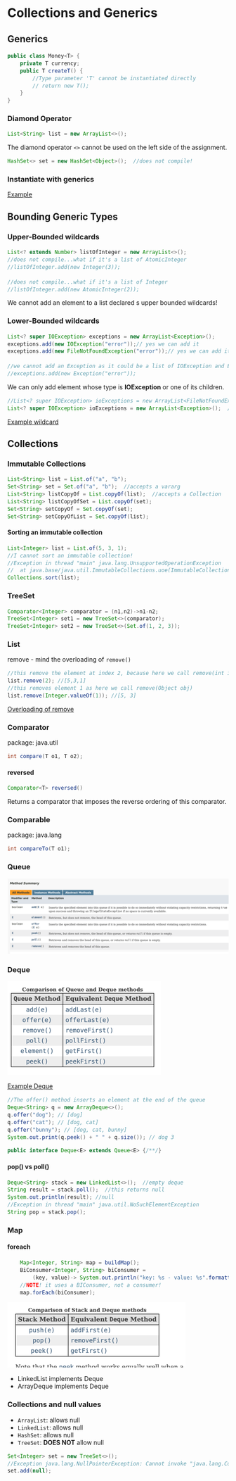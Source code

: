 # Collections and Generics
## Generics
````java
public class Money<T> {
    private T currency;
    public T createT() {
        //Type parameter 'T' cannot be instantiated directly
        // return new T();
    }
}
````
### Diamond Operator
```java
List<String> list = new ArrayList<>();
```
The diamond operator `<>` cannot be used on the left side of the assignment.

```java
HashSet<> set = new HashSet<Object>();  //does not compile!
```
### Instantiate with generics
[Example](../src/main/java/org/enricogiurin/ocp17/book/ch9/generics/InstantiateClassWithGenerics.java)
## Bounding Generic Types
### Upper-Bounded wildcards

```java
List<? extends Number> listOfInteger = new ArrayList<>();
//does not compile...what if it's a list of AtomicInteger
//listOfInteger.add(new Integer(3));  

//does not compile...what if it's a list of Integer
//listOfInteger.add(new AtomicInteger(2)); 
```
We cannot add an element to a list declared s upper bounded wildcards!

### Lower-Bounded wildcards

```java
List<? super IOException> exceptions = new ArrayList<Exception>();
exceptions.add(new IOException("error"));// yes we can add it
exceptions.add(new FileNotFoundException("error"));// yes we can add it

//we cannot add an Exception as it could be a list of IOException and Exception is not an IOException
//exceptions.add(new Exception("error"));
```
We can only add element whose type is **IOException** or one of its children.

```java
//List<? super IOException> ioExceptions = new ArrayList<FileNotFoundException>();  //does NOT compile
List<? super IOException> ioExceptions = new ArrayList<Exception>();  //compiles
```

[Example wildcard](../src/main/java/org/enricogiurin/ocp17/book/ch9/generics/CollectionsOfGenericsWithWildcard.java)
## Collections
### Immutable Collections
```java
List<String> list = List.of("a", "b");
Set<String> set = Set.of("a", "b");  //accepts a vararg
List<String> listCopyOf = List.copyOf(list);  //accepts a Collection
List<String> listCopyOfSet = List.copyOf(set);
Set<String> setCopyOf = Set.copyOf(set);
Set<String> setCopyOfList = Set.copyOf(list);
```
#### Sorting an immutable collection
```java
List<Integer> list = List.of(5, 3, 1);
//I cannot sort an immutable collection!
//Exception in thread "main" java.lang.UnsupportedOperationException
//	at java.base/java.util.ImmutableCollections.uoe(ImmutableCollections.java:142)
Collections.sort(list);
```
### TreeSet
````java
Comparator<Integer> comparator = (n1,n2)->n1-n2;
TreeSet<Integer> set1 = new TreeSet<>(comparator);
TreeSet<Integer> set2 = new TreeSet<>(Set.of(1, 2, 3));
````

### List
remove - mind the overloading of `remove()`
```java
//this remove the element at index 2, because here we call remove(int index)
list.remove(2); //[5,3,1]
//this removes element 1 as here we call remove(Object obj)
list.remove(Integer.valueOf(1)); //[5, 3]
```
[Overloading of remove](../src/main/java/org/enricogiurin/ocp17/book/ch9/RemoveFromList.java)

### Comparator
package: java.util
```java
int compare(T o1, T o2);
```
#### reversed
```java
Comparator<T> reversed()
```
Returns a comparator that imposes the reverse ordering of this comparator.

### Comparable
package: java.lang
```java
int compareTo(T o1);
```

### Queue
![Methods of Queue.png](images/Queue.png)

### Deque
![Deque](images/Deque.png)

[Example Deque](../src/main/java/org/enricogiurin/ocp17/book/ch9/UsageOfDeque.java)

```java
//The offer() method inserts an element at the end of the queue
Deque<String> q = new ArrayDeque<>();
q.offer("dog"); // [dog]
q.offer("cat"); // [dog, cat]
q.offer("bunny"); // [dog, cat, bunny]
System.out.print(q.peek() + " " + q.size()); // dog 3
```

```java
public interface Deque<E> extends Queue<E> {/**/}
```
#### pop() vs poll()
```java
Deque<String> stack = new LinkedList<>();  //empty deque
String result = stack.poll();  //this returns null
System.out.println(result); //null
//Exception in thread "main" java.util.NoSuchElementException
String pop = stack.pop();
```


### Map
#### foreach
```java
    Map<Integer, String> map = buildMap();
    BiConsumer<Integer, String> biConsumer =
        (key, value)-> System.out.println("key: %s - value: %s".formatted(key, value));
    //NOTE! it uses a BIConsumer, not a consumer!
    map.forEach(biConsumer);
```

![deque-stack.png](images/Deque-Stack.png)

 - LinkedList implements Deque
 - ArrayDeque implements Deque
### Collections and null values
- `ArrayList`: allows null
- `LinkedList`: allows null
- `HashSet`: allows null
- `TreeSet`: **DOES NOT** allow null
```java
Set<Integer> set = new TreeSet<>();
//Exception java.lang.NullPointerException: Cannot invoke "java.lang.Comparable.compareTo(Object)" because "k1" is null
set.add(null);
```
